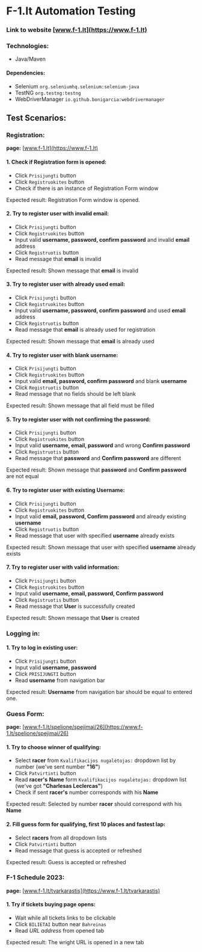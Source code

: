 # F-1.lt Automation Testing

### Link to website [www.f-1.lt](https://www.f-1.lt)

### Technologies:

* Java/Maven

#### Dependencies:

* Selenium `org.seleniumhq.selenium:selenium-java`
* TestNG `org.testng:testng`
* WebDriverManager `io.github.bonigarcia:webdrivermanager`

## Test Scenarios:

### Registration:
**page:** [www.f-1.lt](https://www.f-1.lt)
#### 1. Check if Registration form is opened:
* Click `Prisijungti` button
* Click `Registruokites` button
* Check if there is an instance of Registration Form window

Expected result: Registration Form window is opened.

#### 2. Try to register user with invalid email:
* Click `Prisijungti` button
* Click `Registruokites` button
* Input valid **username, password, confirm password** and invalid **email** address
* Click `Registruotis` button
* Read message that **email** is invalid

Expected result: Shown message that **email** is invalid

#### 3. Try to register user with already used email:
* Click `Prisijungti` button
* Click `Registruokites` button
* Input valid **username, password, confirm password** and used **email** address
* Click `Registruotis` button
* Read message that **email** is already used for registration

Expected result: Shown message that **email** is already used

#### 4. Try to register user with blank username:
* Click `Prisijungti` button
* Click `Registruokites` button
* Input valid **email, password, confirm password** and blank **username**
* Click `Registruotis` button
* Read message that no fields should be left blank

Expected result: Shown message that all field must be filled

#### 5. Try to register user with not confirming the password:
* Click `Prisijungti` button
* Click `Registruokites` button
* Input valid **username, email, password** and wrong **Confirm password** 
* Click `Registruotis` button
* Read message that **password** and **Confirm password** are different

Expected result: Shown message that **password** and **Confirm password** are not equal

#### 6. Try to register user with existing Username:
* Click `Prisijungti` button
* Click `Registruokites` button
* Input valid **email, password, Confirm password** and already existing **username**
* Click `Registruotis` button
* Read message that user with specified **username** already exists

Expected result: Shown message that user with specified **username** already exists

#### 7. Try to register user with valid information:
* Click `Prisijungti` button
* Click `Registruokites` button
* Input valid **username, email, password, Confirm password**
* Click `Registruotis` button
* Read message that **User** is successfully created

Expected result: Shown message that **User** is created

### Logging in:
#### 1. Try to log in existing user:
* Click `Prisijungti` button
* Input valid **username, password**
* Click `PRISIJUNGTI` button
* Read **username** from navigation bar

Expected result: **Username** from navigation bar should be equal to entered one.

### Guess Form:
**page:** [www.f-1.lt/spelione/spejimai/26](https://www.f-1.lt/spelione/spejimai/26)
#### 1. Try to choose winner of qualifying:
* Select **racer** from `Kvalifikacijos nugalėtojas:` dropdown list by number (we've sent number **"16"**)
* Click `Patvirtinti` button
* Read **racer's** **Name** form `Kvalifikacijos nugalėtojas:` dropdown list (we've got **"Charlesas Leclercas"**)
* Check if sent **racer's** number corresponds with his **Name**

Expected result: Selected by number **racer** should correspond with his **Name**

#### 2. Fill guess form for qualifying, first 10 places and fastest lap:
* Select **racers** from all dropdown lists
* Click `Patvirtinti` button
* Read message that guess is accepted or refreshed

Expected result: Guess is accepted or refreshed

### F-1 Schedule 2023:
**page:** [www.f-1.lt/tvarkarastis](https://www.f-1.lt/tvarkarastis)
#### 1. Try if tickets buying page opens:
* Wait while all tickets links to be clickable
* Click `BILIETAI` button near `Bahreinas`
* Read *URL address* from opened tab 

Expected result: The wright URL is opened in a new tab
